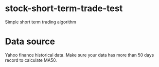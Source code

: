 # stock-short-term-trade-test
Simple short term trading algorithm
# Data source
Yahoo finance historical data. 
Make sure your data has more than 50 days record to calculate MA50.
